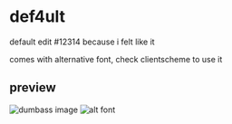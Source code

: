 # def4ult

default edit #12314 because i felt like it

comes with alternative font, check clientscheme to use it

## preview

![dumbass image](https://b.catgirlsare.sexy/OqsyZkKnugKO.jpg) 
![alt font](https://b.catgirlsare.sexy/VTsQLm1EJmWa.png)
